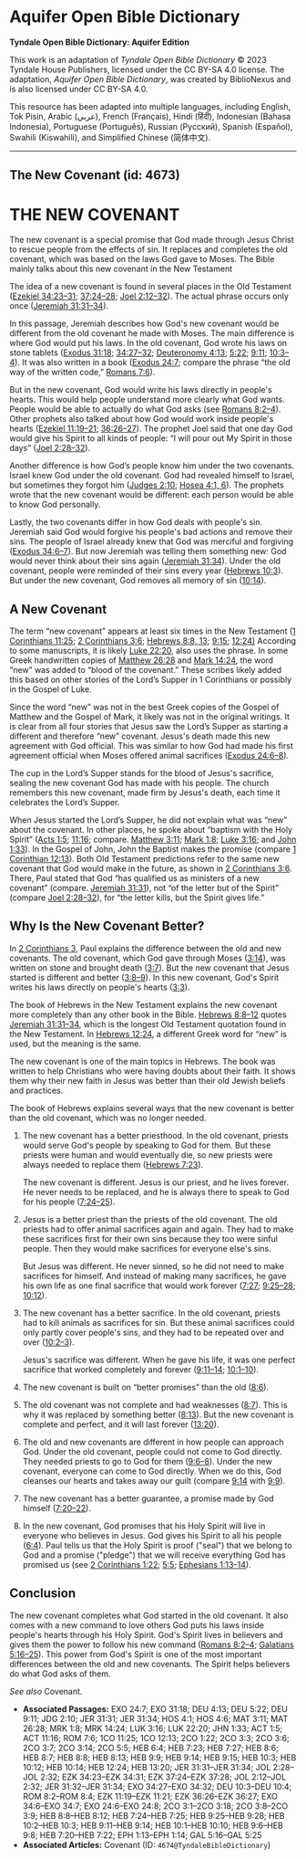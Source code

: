# Aquifer Open Bible Dictionary

**Tyndale Open Bible Dictionary: Aquifer Edition**

This work is an adaptation of *Tyndale Open Bible Dictionary* © 2023 Tyndale House Publishers, licensed under the CC BY\-SA 4\.0 license. The adaptation, *Aquifer Open Bible Dictionary*, was created by BiblioNexus and is also licensed under CC BY\-SA 4\.0\.

This resource has been adapted into multiple languages, including English, Tok Pisin, Arabic (عربي), French (Français), Hindi (हिंदी), Indonesian (Bahasa Indonesia), Portuguese (Português), Russian (Русский), Spanish (Español), Swahili (Kiswahili), and Simplified Chinese (简体中文).



--------------------------------

## The New Covenant (id: 4673)

THE NEW COVENANT
================

The new covenant is a special promise that God made through Jesus Christ to rescue people from the effects of sin. It replaces and completes the old covenant, which was based on the laws God gave to Moses. The Bible mainly talks about this new covenant in the New Testament

The idea of a new covenant is found in several places in the Old Testament ([Ezekiel 34:23–31](https://ref.ly/Ezek34:23-Ezek34:31); [37:24–28](https://ref.ly/Ezek37:24-Ezek37:28); [Joel 2:12–32](https://ref.ly/Joel2:12-Joel2:32)). The actual phrase occurs only once ([Jeremiah 31:31–34](https://ref.ly/Jer31:31-Jer31:34)). 

In this passage, Jeremiah describes how God's new covenant would be different from the old covenant he made with Moses. The main difference is where God would put his laws. In the old covenant, God wrote his laws on stone tablets ([Exodus 31:18](https://ref.ly/Exod31:18); [34:27–32](https://ref.ly/Exod34:27-Exod34:32); [Deuteronomy 4:13](https://ref.ly/Deut4:13); [5:22](https://ref.ly/Deut5:22); [9:11](https://ref.ly/Deut9:11); [10:3–4](https://ref.ly/Deut10:3-Deut10:4)). It was also written in a book ([Exodus 24:7](https://ref.ly/Exod24:7); compare the phrase “the old way of the written code,” [Romans 7:6](https://ref.ly/Rom7:6)). 

But in the new covenant, God would write his laws directly in people's hearts. This would help people understand more clearly what God wants. People would be able to actually do what God asks (see [Romans 8:2–4](https://ref.ly/Rom8:2-Rom8:4)). Other prophets also talked about how God would work inside people's hearts ([Ezekiel 11:19–21](https://ref.ly/Ezek11:19-Ezek11:21); [36:26–27](https://ref.ly/Ezek36:26-Ezek36:27)). The prophet Joel said that one day God would give his Spirit to all kinds of people: “I will pour out My Spirit in those days” ([Joel 2:28–32](https://ref.ly/Joel2:28-Joel2:32)).

Another difference is how God’s people know him under the two covenants. Israel knew God under the old covenant. God had revealed himself to Israel, but sometimes they forgot him ([Judges 2:10](https://ref.ly/Judg2:10); [Hosea 4:1, 6](https://ref.ly/Hos4:1,Hos4:6)). The prophets wrote that the new covenant would be different: each person would be able to know God personally.

Lastly, the two covenants differ in how God deals with people's sin. Jeremiah said God would forgive his people's bad actions and remove their sins. The people of Israel already knew that God was merciful and forgiving ([Exodus 34:6–7](https://ref.ly/Exod34:6-Exod34:7)). But now Jeremiah was telling them something new: God would never think about their sins again ([Jeremiah 31:34](https://ref.ly/Jer31:34)). Under the old covenant, people were reminded of their sins every year ([Hebrews 10:3](https://ref.ly/Heb10:3)). But under the new covenant, God removes all memory of sin ([10:14](https://ref.ly/Heb10:14)).

A New Covenant
--------------

The term “new covenant” appears at least six times in the New Testament ([1 Corinthians 11:25](https://ref.ly/1Cor11:25); [2 Corinthians 3:6](https://ref.ly/2Cor3:6); [Hebrews 8:8, 13](https://ref.ly/Heb8:8,Heb8:13); [9:15](https://ref.ly/Heb9:15); [12:24\)](https://ref.ly/Heb12:24) According to some manuscripts, it is likely [Luke 22:20](https://ref.ly/Luke22:20), also uses the phrase. In some Greek handwritten copies of [Matthew 26:28](https://ref.ly/Matt26:28) and [Mark 14:24](https://ref.ly/Mark14:24), the word “new” was added to “blood of the covenant.” These scribes likely added this based on other stories of the Lord’s Supper in 1 Corinthians or possibly in the Gospel of Luke.

Since the word “new” was not in the best Greek copies of the Gospel of Matthew and the Gospel of Mark, it likely was not in the original writings. It is clear from all four stories that Jesus saw the Lord’s Supper as starting a different and therefore “new” covenant. Jesus's death made this new agreement with God official. This was similar to how God had made his first agreement official when Moses offered animal sacrifices ([Exodus 24:6–8](https://ref.ly/Exod24:6-Exod24:8)). 

The cup in the Lord’s Supper stands for the blood of Jesus's sacrifice, sealing the new covenant God has made with his people. The church remembers this new covenant, made firm by Jesus's death, each time it celebrates the Lord’s Supper.

When Jesus started the Lord’s Supper, he did not explain what was “new” about the covenant. In other places, he spoke about “baptism with the Holy Spirit” ([Acts 1:5](https://ref.ly/Acts1:5); [11:16](https://ref.ly/Acts11:16); compare. [Matthew 3:11](https://ref.ly/Matt3:11); [Mark 1:8](https://ref.ly/Mark1:8); [Luke 3:16](https://ref.ly/Luke3:16); and [John 1:33](https://ref.ly/John1:33)). In the Gospel of John, John the Baptist makes the promise (compare [1 Corinthian 12:13](https://ref.ly/1Cor12:13)). Both Old Testament predictions refer to the same new covenant that God would make in the future, as shown in [2 Corinthians 3:6](https://ref.ly/2Cor3:6). There, Paul stated that God “has qualified us as ministers of a new covenant” (compare. [Jeremiah 31:31](https://ref.ly/Jer31:31)), not “of the letter but of the Spirit” (compare [Joel 2:28–32](https://ref.ly/Joel2:28-Joel2:32)), for “the letter kills, but the Spirit gives life.”

Why Is the New Covenant Better?
-------------------------------

In [2 Corinthians 3](https://ref.ly/2Cor3:1-2Cor3:18), Paul explains the difference between the old and new covenants. The old covenant, which God gave through Moses ([3:14](https://ref.ly/2Cor3:14)), was written on stone and brought death ([3:7](https://ref.ly/2Cor3:7)). But the new covenant that Jesus started is different and better ([3:8–9](https://ref.ly/2Cor3:8-2Cor3:9)). In this new covenant, God's Spirit writes his laws directly on people's hearts ([3:3](https://ref.ly/2Cor3:3)).

The book of Hebrews in the New Testament explains the new covenant more completely than any other book in the Bible. [Hebrews 8:8–12](https://ref.ly/Heb8:8-Heb8:12) quotes [Jeremiah 31:31–34](https://ref.ly/Jer31:31-Jer31:34), which is the longest Old Testament quotation found in the New Testament. In [Hebrews 12:24](https://ref.ly/Heb12:24), a different Greek word for “new” is used, but the meaning is the same. 

The new covenant is one of the main topics in Hebrews. The book was written to help Christians who were having doubts about their faith. It shows them why their new faith in Jesus was better than their old Jewish beliefs and practices.

The book of Hebrews explains several ways that the new covenant is better than the old covenant, which was no longer needed.

1. The new covenant has a better priesthood. In the old covenant, priests would serve God's people by speaking to God for them. But these priests were human and would eventually die, so new priests were always needed to replace them ([Hebrews 7:23](https://ref.ly/Heb7:23)).

    The new covenant is different. Jesus is our priest, and he lives forever. He never needs to be replaced, and he is always there to speak to God for his people ([7:24–25](https://ref.ly/Heb7:24-Heb7:25)).

2. Jesus is a better priest than the priests of the old covenant. The old priests had to offer animal sacrifices again and again. They had to make these sacrifices first for their own sins because they too were sinful people. Then they would make sacrifices for everyone else's sins.

    But Jesus was different. He never sinned, so he did not need to make sacrifices for himself. And instead of making many sacrifices, he gave his own life as one final sacrifice that would work forever ([7:27](https://ref.ly/Heb7:27); [9:25–28](https://ref.ly/Heb9:25-Heb9:28); [10:12](https://ref.ly/Heb10:12)).

3. The new covenant has a better sacrifice. In the old covenant, priests had to kill animals as sacrifices for sin. But these animal sacrifices could only partly cover people's sins, and they had to be repeated over and over ([10:2–3](https://ref.ly/Heb10:2-Heb10:3)).

    Jesus's sacrifice was different. When he gave his life, it was one perfect sacrifice that worked completely and forever ([9:11–14](https://ref.ly/Heb9:11-Heb9:14); [10:1–10](https://ref.ly/Heb10:1-Heb10:10)).

4. The new covenant is built on “better promises” than the old ([8:6](https://ref.ly/Heb8:6)).
5. The old covenant was not complete and had weaknesses ([8:7](https://ref.ly/Heb8:7)). This is why it was replaced by something better ([8:13](https://ref.ly/Heb8:13)). But the new covenant is complete and perfect, and it will last forever ([13:20](https://ref.ly/Heb13:20)).
6. The old and new covenants are different in how people can approach God. Under the old covenant, people could not come to God directly. They needed priests to go to God for them ([9:6–8](https://ref.ly/Heb9:6-Heb9:8)). Under the new covenant, everyone can come to God directly. When we do this, God cleanses our hearts and takes away our guilt (compare [9:14](https://ref.ly/Heb9:14) with [9:9](https://ref.ly/Heb9:9)).
7. The new covenant has a better guarantee, a promise made by God himself ([7:20–22](https://ref.ly/Heb7:20-Heb7:22)).
8. In the new covenant, God promises that his Holy Spirit will live in everyone who believes in Jesus. God gives his Spirit to all his people ([6:4](https://ref.ly/Heb6:4)). Paul tells us that the Holy Spirit is proof ("seal") that we belong to God and a promise ("pledge") that we will receive everything God has promised us (see [2 Corinthians 1:22](https://ref.ly/2Cor1:22); [5:5](https://ref.ly/2Cor5:5); [Ephesians 1:13–14](https://ref.ly/Eph1:13-Eph1:14)).

Conclusion
----------

The new covenant completes what God started in the old covenant. It also comes with a new command to love others God puts his laws inside people's hearts through his Holy Spirit. God's Spirit lives in believers and gives them the power to follow his new command ([Romans 8:2–4](https://ref.ly/Rom8:2-Rom8:4); [Galatians 5:16–25](https://ref.ly/Gal5:16-Gal5:25)). This power from God's Spirit is one of the most important differences between the old and new covenants. The Spirit helps believers do what God asks of them.

*See also* Covenant.

* **Associated Passages:** EXO 24:7; EXO 31:18; DEU 4:13; DEU 5:22; DEU 9:11; JDG 2:10; JER 31:31; JER 31:34; HOS 4:1; HOS 4:6; MAT 3:11; MAT 26:28; MRK 1:8; MRK 14:24; LUK 3:16; LUK 22:20; JHN 1:33; ACT 1:5; ACT 11:16; ROM 7:6; 1CO 11:25; 1CO 12:13; 2CO 1:22; 2CO 3:3; 2CO 3:6; 2CO 3:7; 2CO 3:14; 2CO 5:5; HEB 6:4; HEB 7:23; HEB 7:27; HEB 8:6; HEB 8:7; HEB 8:8; HEB 8:13; HEB 9:9; HEB 9:14; HEB 9:15; HEB 10:3; HEB 10:12; HEB 10:14; HEB 12:24; HEB 13:20; JER 31:31–JER 31:34; JOL 2:28–JOL 2:32; EZK 34:23–EZK 34:31; EZK 37:24–EZK 37:28; JOL 2:12–JOL 2:32; JER 31:32–JER 31:34; EXO 34:27–EXO 34:32; DEU 10:3–DEU 10:4; ROM 8:2–ROM 8:4; EZK 11:19–EZK 11:21; EZK 36:26–EZK 36:27; EXO 34:6–EXO 34:7; EXO 24:6–EXO 24:8; 2CO 3:1–2CO 3:18; 2CO 3:8–2CO 3:9; HEB 8:8–HEB 8:12; HEB 7:24–HEB 7:25; HEB 9:25–HEB 9:28; HEB 10:2–HEB 10:3; HEB 9:11–HEB 9:14; HEB 10:1–HEB 10:10; HEB 9:6–HEB 9:8; HEB 7:20–HEB 7:22; EPH 1:13–EPH 1:14; GAL 5:16–GAL 5:25
* **Associated Articles:** Covenant (ID: `4674@TyndaleBibleDictionary`)

